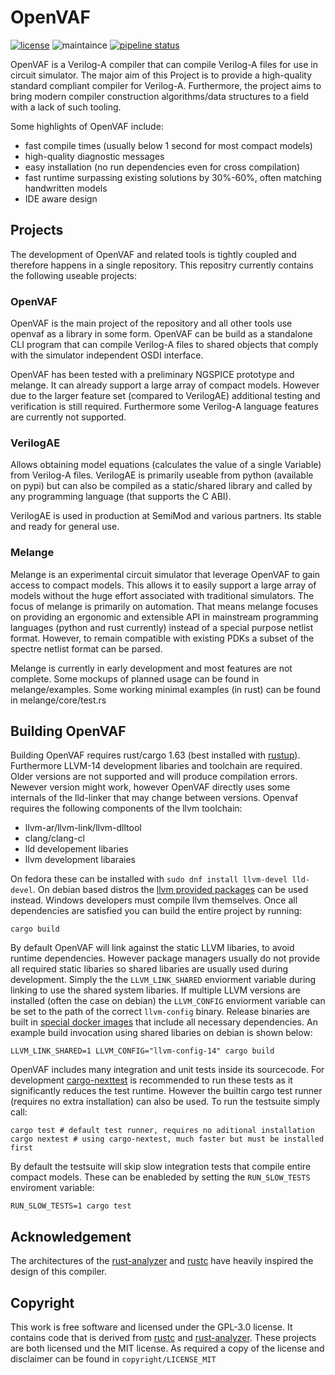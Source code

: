 # OpenVAF

[![license](https://img.shields.io/badge/license-GPL%203.0-brightgreen)](https://gitlab.com/DSPOM/OpenVAF/-/blob/master/LICENSE)
![maintaince](https://img.shields.io/badge/maintenance-actively--developed-informational)
[![pipeline status](https://gitlab.com/DSPOM/OpenVAF/badges/master/pipeline.svg)](https://gitlab.com/DSPOM/OpenVAF/-/commits/master)

OpenVAF is a Verilog-A compiler that can compile Verilog-A files for use in circuit simulator.
The major aim of this Project is to provide a high-quality standard compliant compiler for Verilog-A.
Furthermore, the project aims to bring modern compiler construction algorithms/data structures to a field with a lack of such tooling.

Some highlights of OpenVAF include:

* fast compile times (usually below 1 second for most compact models)
* high-quality diagnostic messages
* easy installation (no run dependencies even for cross compilation)
* fast runtime surpassing existing solutions by 30%-60%, often matching handwritten models
* IDE aware design

## Projects

The development of OpenVAF and related tools is tightly coupled and therefore happens in a single repository.
This repositry currently contains the following useable projects:

### OpenVAF

OpenVAF is the main project of the repository and all other tools use openvaf as a library in some form.
OpenVAF can be build as a standalone CLI program that can compile Verilog-A files to shared objects that comply with the simulator independent OSDI interface.

OpenVAF has been tested with a preliminary NGSPICE prototype and melange.
It can already support a large array of compact models.
However due to the larger feature set (compared to VerilogAE) additional testing and verification is still required.
Furthermore some Verilog-A language features are currently not supported.

### VerilogAE

Allows obtaining model equations (calculates the value of a single Variable) from Verilog-A files.
VerilogAE is primarily useable from python (available on pypi) but can also be compiled as a static/shared library and called by any programming language (that supports the C ABI).

VerilogAE is used in production at SemiMod and various partners.
Its stable and ready for general use.

### Melange

Melange is an experimental circuit simulator that leverage OpenVAF to gain access to compact models.
This allows it to easily support a large array of models without the huge effort associated with traditional simulators.
The focus of melange is primarily on automation.
That means melange focuses on providing an ergonomic and extensible API in mainstream programming languages (python and rust currently) instead of a special purpose netlist format.
However, to remain compatible with existing PDKs a subset of the spectre netlist format can be parsed.

Melange is currently in early development and most features are not complete.
Some mockups of planned usage can be found in melange/examples.
Some working minimal examples (in rust) can be found in melange/core/test.rs

## Building OpenVAF

Building OpenVAF requires rust/cargo 1.63 (best installed with [rustup](https://rustup.rs/)).
Furthermore LLVM-14 development libaries and toolchain are required.
Older versions are not supported and will produce compilation errors.
Newever version might work, however OpenVAF directly uses some internals of the lld-linker that may change between versions.
Openvaf requires the following components of the llvm toolchain:

- llvm-ar/llvm-link/llvm-dlltool
- clang/clang-cl
- lld developement libaries
- llvm development libaraies

On fedora these can be installed with `sudo dnf install llvm-devel lld-devel`. 
On debian based distros the [llvm provided packages](https://apt.llvm.org/) can be used instead.
Windows developers must compile llvm themselves.
Once all dependencies are satisfied you can build the entire project by running:

``` shell
cargo build
```

By default OpenVAF will link against the static LLVM libaries, to avoid runtime dependencies.
However package managers usually do not provide all required static libaries so shared libaries are usually used during development.
Simply the the `LLVM_LINK_SHARED` enviorment variable during linking to use the shared system libaries.
If multiple LLVM versions are installed (often the case on debian) the `LLVM_CONFIG` enviorment variable can be set to the path of the correct `llvm-config` binary.
Release binaries are built in [special docker images](https://github.com/pascalkuthe/ferris-ci) that include all necessary dependencies.
An example build invocation using shared libaries on debian is shown below:

``` shell
LLVM_LINK_SHARED=1 LLVM_CONFIG="llvm-config-14" cargo build
```

OpenVAF includes many integration and unit tests inside its sourcecode.
For development [cargo-nexttest](https://nexte.st/) is recommended to run these tests as it significantly reduces the test runtime.
However the builtin cargo test runner (requires no extra installation) can also be used.
To run the testsuite simply call:

``` shell
cargo test # default test runner, requires no aditional installation
cargo nextest # using cargo-nextest, much faster but must be installed first
```

By default the testsuite will skip slow integration tests that compile entire compact models.
These can be enableded by setting the `RUN_SLOW_TESTS` enviroment variable:

``` shell
RUN_SLOW_TESTS=1 cargo test 
```

## Acknowledgement

The architectures of the [rust-analyzer](https://github.com/rust-analyzer/rust-analyzer) and [rustc](https://github.com/rust-lang/rust/) have heavily inspired the design of this compiler.

## Copyright

This work is free software and licensed under the GPL-3.0 license.
It contains code that is derived from [rustc](https://github.com/rust-lang/rust/) and [rust-analyzer](https://github.com/rust-analyzer/rust-analyzer). These projects are both licensed und the MIT license. As required a copy of the license and disclaimer can be found in `copyright/LICENSE_MIT`